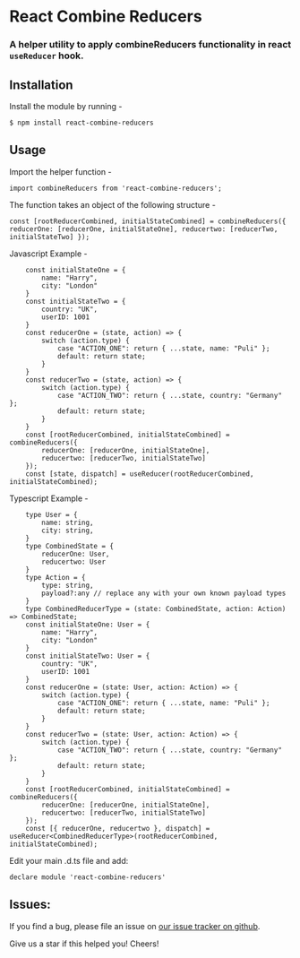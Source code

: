# React Combine Reducers

### A helper utility to apply combineReducers functionality in react `useReducer` hook.


## Installation

 Install the module by running -

`$ npm install react-combine-reducers `

## Usage

Import the helper function -

` import combineReducers from 'react-combine-reducers'; `

The function takes an object of the following structure - 

`const [rootReducerCombined, initialStateCombined] = combineReducers({
		reducerOne: [reducerOne, initialStateOne],
		reducertwo: [reducerTwo, initialStateTwo]
	});`
  
Javascript Example -

```
	const initialStateOne = {
		name: "Harry",
		city: "London"
	}
	const initialStateTwo = {
		country: "UK",
		userID: 1001
	}
	const reducerOne = (state, action) => {
		switch (action.type) {
			case "ACTION_ONE": return { ...state, name: "Puli" };
			default: return state;
		}
	}
	const reducerTwo = (state, action) => {
		switch (action.type) {
			case "ACTION_TWO": return { ...state, country: "Germany" };
			default: return state;
		}
	}
	const [rootReducerCombined, initialStateCombined] = combineReducers({
		reducerOne: [reducerOne, initialStateOne],
		reducertwo: [reducerTwo, initialStateTwo]
	});
	const [state, dispatch] = useReducer(rootReducerCombined, initialStateCombined);

```

Typescript Example -

```
	type User = {
  		name: string,
		city: string,
	}
	type CombinedState = {
		reducerOne: User,
		reducertwo: User
	}
	type Action = {
  		type: string,
  		payload?:any // replace any with your own known payload types
	}
	type CombinedReducerType = (state: CombinedState, action: Action) => CombinedState;
	const initialStateOne: User = {
		name: "Harry",
		city: "London"
	}
	const initialStateTwo: User = {
		country: "UK",
		userID: 1001
	}
	const reducerOne = (state: User, action: Action) => {
		switch (action.type) {
			case "ACTION_ONE": return { ...state, name: "Puli" };
			default: return state;
		}
	}
	const reducerTwo = (state: User, action: Action) => {
		switch (action.type) {
			case "ACTION_TWO": return { ...state, country: "Germany" };
			default: return state;
		}
	}
	const [rootReducerCombined, initialStateCombined] = combineReducers({
		reducerOne: [reducerOne, initialStateOne],
		reducertwo: [reducerTwo, initialStateTwo]
	});
	const [{ reducerOne, reducertwo }, dispatch] = useReducer<CombinedReducerType>(rootReducerCombined, initialStateCombined);

```
Edit your main .d.ts file and add:
```
declare module 'react-combine-reducers'
```


## Issues:
If you find a bug, please file an issue on [our issue tracker on github](https://github.com/ankita1010/react-combine-reducers/issues).

Give us a star if this helped you!
Cheers!
